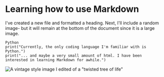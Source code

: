 # Learning how to use Markdown

I've created a new file and formatted a heading. Next, I'll include a random image- but it will remain at the bottom of the document since it is a large image.

```
Python
print("Currently, the only coding language I'm familiar with is Python.")
print("... and maybe a very small amount of html. I have been interested in learning Markdown for awhile.")
```  
  
  
![A vintage style image I edited of a "twisted tree of life"](https://github.com/user-attachments/assets/8de6789a-e16a-4884-89bd-85ee89d2bedb)
